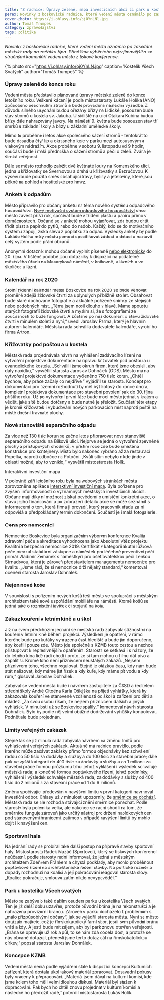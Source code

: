 ```yaml
---
title: "Z radnice: Úpravy zeleně, mapa investičních akcí či park u kostelíka"
perex: Novinky z boskovické radnice, které vedení města oznámilo po zasedání městské rady na začátku října.
cover-photo: https://i.ohlasy.info/ojOYnLNl.jpg
author: Tomáš Trumpeš
category: zpravodajství
tags: politika
---
```


*Novinky z boskovické radnice, které vedení města oznámilo po zasedání městské rady na začátku října. Přinášíme výběr toho nejzajímavějšího se stručnými komentáři vedení města z tiskové konference.*

{% photo src="https://i.ohlasy.info/ojOYnLN.jpg" caption="Kostelík Všech Svatých" author="Tomáš Trumpeš" %}

### Úpravy zeleně do konce roku

Vedení města představilo plánované úpravy městské zeleně do konce letošního roku. Veškeré kácení je podle místostarosty Lukáše Holíka (ANO) způsobeno seschnutím stromů a bude provedena následná výsadba. Z důvodu silného usychání budou ořezány břízy na Lidické, posouzen bude stav stromů u kostela sv. Jakuba. U sídliště na ulici Otakara Kubína budou břízy dále nahrazovány javory. Na náměstí 9. května bude posouzen stav tří smrků u základní školy a břízy u základní umělecké školy.

Mimo to proběhne i letos akce společného sázení stromů – tentokrát to bude dosadba čtyř líp a okrasného keře v parku mezi autobusovým a vlakovým nádražím. Akce proběhne v sobotu 9. listopadu od 9 hodin, součástí bude i malá přednáška o sázení stromů a péči o zeleň. Zvána je široká veřejnost. 

Dále se město rozhodlo založit dvě květnaté louky na Komenského ulici, jedna u křižovatky se Švermovou a druhá u křižovatky s Bezručovou. K výsevu bude použita směs obsahující trávy, byliny a jeteloviny, které jsou pěkné na pohled a hostitelské pro hmyz.

### Anketa k odpadům

Město připravilo pro občany anketu na téma nového systému odpadového hospodářství. [Nový motivační systém odpadového hospodářství](https://ohlasy.info/clanky/2019/09/levnejsi-odpad.html) chce město zavést příští rok, spočívat bude v třídění plastu a papíru přímo v domácnostech. Občané se v anketě mohou vyjadřovat, zda budou chtít třídit plast a papír do pytlů, nebo do nádob. Každý, kdo se do motivačního systému zapojí, získá slevu z poplatku za odpad. Výsledky ankety by podle Lukáše Holíka měly městu pomoci specifikovat žádost o dotaci a nastavit celý systém podle přání občanů.

Anonymní dotazník mohou občané vyplnit písemně [nebo elektronicky](http://www.mojeanketa.cz/pruzkum/274526942/) do 20. října. V tištěné podobě jsou dotazníky k dispozici na podatelně městského úřadu na Masarykově náměstí, v knihovně, v lázních a ve školičce u lázní.

### Kalendář na rok 2020

Stolní týdenní kalendář města Boskovice na rok 2020 se bude věnovat proměně zdejší židovské čtvrti za uplynulých přibližně sto let. Obsahovat bude staré dochované fotografie a aktuálně pořízené snímky ze stejných nebo podobných míst. „Téma jsem nosil dlouho v hlavě. Máme spoustu starých fotografií židovské čtvrti a myslím si, že s fotografiemi ze současnosti to bude fungovat. A zůstane po nás dokument o stavu židovské čtvrti v minulém století a nyní,“ uvedl Jaroslav Parma, který je hlavním autorem kalendáře. Městská rada schválila dodavatele kalendáře, vyrobí ho firma Artron.

### Křižovatky pod poštou a u kostela

Městská rada projednávala návrh na vyhlášení zadávacího řízení na vytvoření projektové dokumentace na úpravu křižovatek pod poštou a u evangelického kostela. „Schválili jsme okruh firem, které jsme obeslali, aby daly nabídku,“ vysvětlil starosta Jaroslav Dohnálek (ODS). Město má na vytvoření projektové dokumentace vyčleněno 750 tisíc korun. „Chtěli bychom, aby práce začaly co nejdříve,“ vyjádřil se starosta. Koncept pro dokumentaci pro územní rozhodnutí by měl být hotový do konce února, kompletní projektová dokumentace pro stavební povolení pak do 30. října příštího roku. Už po vytvoření první fáze bude moci město jednat s krajem a vědět, jaké sítě budou dotčeny a bude nutné je přeložit. Součástí této etapy je kromě křižovatek i vybudování nových parkovacích míst naproti poště na místě dnešní travnaté plochy.

### Nové stanoviště separačního odpadu

Za více než 130 tisíc korun se začne letos připravovat nové stanoviště separačního odpadu na Bílkově ulici. Nejprve se jedná o vytvoření zpevněné plochy a přístupových chodníků, v příštím roce zde bude umístěna konstrukce pro kontejnery. Místo bylo nakonec vybráno až za restaurací Popelka, naproti odbočce na Potoční. „Kvůli sítím nebylo nikde jinde v oblasti možné, aby to vzniklo,“ vysvětlil místostarosta Holík.

Interaktivní investiční mapa

V polovině září letošního roku byla na webových stránkách města zprovozněna aplikace [interaktivní investiční mapa](https://ssl.boskovice.cz/Gordic/Ginis/App/IMA05/). Byla pořízena pro zvýšení informovanosti o významných městských investičních akcích. Občané mají díky ní možnost získat povědomí o umístění konkrétní akce, o stavu jejího financování a po zobrazení detailu akce se může seznámit s informacemi o tom, která firma ji provádí, který pracovník úřadu za ni odpovídá a předpokládaný termín dokončení. Součástí je i malá fotogalerie.

### Cena pro nemocnici

Nemocnice Boskovice byla organizačním výborem konference Kvalita zdravotní péče a akreditace vyhodnocena jako Absolutní vítěz projektu Kvalitní a bezpečná nemocnice 2019. Certifikát v kategorii akutní lůžková péče převzal statutární zástupce a náměstek pro léčebně preventivní péči primář Vladimír Zemánek s náměstkyní pro ošetřovatelskou péči Lenkou Strnadovou, která je zároveň představitelem managementu nemocnice pro kvalitu. „Jsme rádi, že si nemocnice drží nějaký standard,“ komentoval ocenění starosta Jaroslav Dohnálek.

### Nejen nové koše

V souvislosti s pořízením nových košů řeší město ve spolupráci s městským architektem také nové uspořádání mobiliáře na náměstí. Kromě košů se jedná také o rozmístění laviček či stojanů na kola. 

### Zákaz kouření v letním kině a u škol

Již na svém předchozím jednání se městská rada zabývala stížnostmi na kouření v letním kině během projekcí. Výsledkem je opatření, v rámci kterého bude pro kuřáky vyhrazena část hlediště a bude jim doporučeno, aby kouřili pouze zde. Město jde společně s KZMB touto cestou a nechce přistupovat k represivnějším opatřením. Starosta se setkává i s názory, že do letního kina lidé rádi chodí i proto, že si tam mohou u filmu dát pivo a zapálit si. Kromě toho není příznivcem neustálých zákazů. „Nejsem příznivcem toho, všechno regulovat. Stejně je otázkou času, kdy nám bude stát nařizovat, kdy máme jíst řízek a kdy kuře, kdy máme pít vodu a kdy rum,“ glosoval Jaroslav Dohnálek. 

Zabývat se vedení města bude i návrhem zastupitele za ČSSD a ředitelem střední školy André Citoëna Karla Ošlejška na přijetí vyhlášky, která by zakazovala kouření ve stanovené vzdálenosti od škol a zařízení pro děti a mládež. „Za svou osobu říkám, že nejsem příznivcem dalších a jiných vyhlášek. V minulosti už se Boskovice spálily,“ komentoval návrh starosta Dohnálek. Bylo by podle něj velmi obtížné dodržování vyhlášky kontrolovat. Podnět ale bude projednán.

### Limity veřejných zakázek

Stejně tak se již minulá rada zabývala návrhem na změnu limitů pro vyhlašování veřejných zakázek. Aktuálně má radnice pravidlo, podle kterého může zadávat zakázky přímo formou objednávky bez schválení radou do 50 tisíc za dodávky a služby a do 100 tisíc za stavební práce; dále pak ve vyšší kategorii do 400 tisíc za dodávky a služby a do 1 milionu za stavební práce formou průzkumu trhu, jehož vyhlášení i výsledek schvaluje městská rada; a konečně formou poptávkového řízení, jehož podmínky, vyhlášení i výsledek schvaluje městská rada, za dodávky a služby od 400 tisíc do 2 milionů a za stavební práce od 1 do 6 milionů.

Změnu spočívající především v navýšení limitu v první kategorii navrhoval investiční odbor. Ohlasy už v minulosti upozornily, že [směrnice se obchází](https://ohlasy.info/clanky/2019/01/verejne-zakazky.html). Městská rada se ale rozhodla stávající znění směrnice ponechat. Podle starosty byla polemika velká, ale nakonec se radní shodli na tom, že směrnice funguje zároveň jako určitý nástroj pro držení nabídkových cen pod stanovenými hranicemi, zatímco v případě navýšení limitů by mohlo dojít i k navýšení cen.

### Sportovní hala

Na jednání rady se probíral také další postup na přípravě stavby sportovní haly. Místostarosta Radek Mazáč (Sportovci), který se tiskových konferencí neúčastní, podle starosty radní informoval, že jedná s městským architektem Zdeňkem Fránkem a chystá podklady, aby mohlo proběhnout poptávkové řízení na architektonické řešení stavby. Na politické rozměr a dopady rozhodnutí na koalici a její pokračování reagoval starosta slovy: „Koalice pokračuje, smlouvu zatím nikdo nevypověděl.“

### Park u kostelíku Všech svatých

Město se zabývalo také dalším osudem parku u kostelíka Všech svatých. Ten je již delší dobu uzavřen, protože původní brána je na rekonstrukci a je nahrazena provizorní branou. Zároveň v parku docházelo k problémům s „málo přizpůsobivými občany“, jak se vyjádřil starosta města. Nyní se město dotázalo majitele, což je římskokatolický farní sbor, jestli sem původní bránu vrátí a kdy. A jestli bude mít zájem, aby byl park znovu otevřen veřejnosti. „Brána se opravuje už rok a půl, to se nám zdá docela dost, a protože se nás občané dotazují, přenesli jsme tento dotaz dál na římskokatolickou církev,“ popsal starosta Jaroslav Dohnálek.

### Koncepce KZMB

Vedení města nemá podle vyjádření stále k dispozici koncepci Kulturních zařízení, která dostala úkol takový materiál zpracovat. Dosavadní pokusy byly vráceny k přepracování. „Materiál jsem dával na kulturní komisi, kde jsme kolem toho měli velmi dlouhou diskusi. Materiál byl stažen k dopracování. Pak bych ho chtěl znovu projednat v kulturní komisi a následně ho předložit radě,“ potvrdil místostarosta Lukáš Holík.
